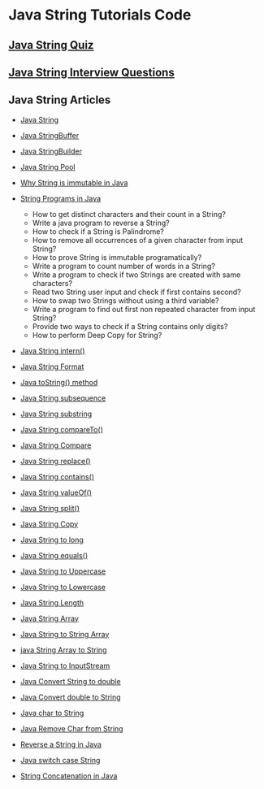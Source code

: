 # Java String Tutorials Code

## [Java String Quiz](https://www.journaldev.com/15315/java-string-quiz)

## [Java String Interview Questions](https://www.journaldev.com/1321/java-string-interview-questions-and-answers)

## Java String Articles

* [Java String](https://www.journaldev.com/16928/java-string)
* [Java StringBuffer](https://www.journaldev.com/16827/stringbuffer-in-java)
* [Java StringBuilder](https://www.journaldev.com/16833/java-stringbuilder)
* [Java String Pool](https://www.journaldev.com/797/what-is-java-string-pool)
* [Why String is immutable in Java](https://www.journaldev.com/802/string-immutable-final-java)

* [String Programs in Java](https://www.journaldev.com/20819/string-programs-in-java)
  * How to get distinct characters and their count in a String?
  * Write a java program to reverse a String?
  * How to check if a String is Palindrome?
  * How to remove all occurrences of a given character from input String?
  * How to prove String is immutable programatically?
  * Write a program to count number of words in a String?
  * Write a program to check if two Strings are created with same characters?
  * Read two String user input and check if first contains second?
  * How to swap two Strings without using a third variable?
  * Write a program to find out first non repeated character from input String?
  * Provide two ways to check if a String contains only digits?
  * How to perform Deep Copy for String?

* [Java String intern()](https://www.journaldev.com/7929/understanding-java-string-intern-method-programmatically)
* [Java String Format](https://www.journaldev.com/17850/java-string-format)
* [Java toString() method](https://www.journaldev.com/18578/java-tostring-method)
* [Java String subsequence](https://www.journaldev.com/813/java-string-subsequence-example)
* [Java String substring](https://www.journaldev.com/807/java-string-substring)
* [Java String compareTo()](https://www.journaldev.com/810/java-string-compareto-examples)
* [Java String Compare](https://www.journaldev.com/18009/java-string-compare)
* [Java String replace()](https://www.journaldev.com/17988/java-string-replace)
* [Java String contains()](https://www.journaldev.com/17972/java-string-contains)
* [Java String valueOf()](https://www.journaldev.com/20859/java-string-valueof-examples)
* [Java String split()](https://www.journaldev.com/791/java-string-split)
* [Java String Copy](https://www.journaldev.com/20811/java-string-copy)
* [Java String to long](https://www.journaldev.com/18343/java-string-to-long)
* [Java String equals()](https://www.journaldev.com/18302/java-string-equals)
* [Java String to Uppercase](https://www.journaldev.com/18298/java-string-to-uppercase)
* [Java String to Lowercase](https://www.journaldev.com/18292/java-string-to-lowercase)
* [Java String Length](https://www.journaldev.com/17817/java-string-length)
* [Java String Array](https://www.journaldev.com/17809/java-string-array)
* [Java String to String Array](https://www.journaldev.com/776/java-string-to-string-array-example)
* [java String Array to String](https://www.journaldev.com/773/java-string-array-to-string)
* [Java String to InputStream](https://www.journaldev.com/738/java-string-to-inputstream)
* [Java Convert String to double](https://www.journaldev.com/18392/java-convert-string-to-double)
* [Java Convert double to String](https://www.journaldev.com/18380/java-convert-double-to-string)
* [Java char to String](https://www.journaldev.com/13115/convert-char-to-string-java)
* [Java Remove Char from String](https://www.journaldev.com/18361/java-remove-character-string)
* [Reverse a String in Java](https://www.journaldev.com/18310/reverse-a-string-in-java)
* [Java switch case String](https://www.journaldev.com/588/java-switch-case-string)
* [String Concatenation in Java](https://www.journaldev.com/542/string-concatenation-in-java)

